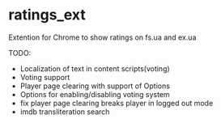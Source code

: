ratings_ext
===========

Extention for Chrome to show ratings on fs.ua and ex.ua

TODO:
- Localization  of text in content scripts(voting)
- Voting support
- Player page clearing with support of Options
- Options for enabling/disabling voting system
- fix player page clearing breaks player in logged out mode
- imdb transliteration search
